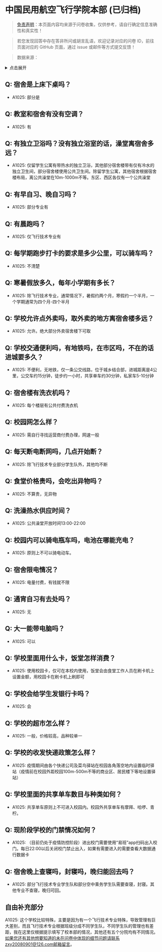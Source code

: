 # 中国民用航空飞行学院本部 (已归档)

> [免责声明](https://colleges.chat/#_3)：本页面内容均来源于问卷收集，仅供参考，请自行确定信息准确性和真实性！

> 若您发现回答中存在答非所问或胡言乱语，欢迎记录对应的问卷 ID，前往页面对应的 GitHub 页面，通过 issue 或邮件等方式提交反馈！

> 数据来源：

<details><summary>点击展开</summary>
<ul>
<li>A1025: 匿名 (2021 年 06 月)</li>
</ul>
</details>

## Q: 宿舍是上床下桌吗？

- A1025: 部分是

## Q: 教室和宿舍有没有空调？

- A1025: 有

## Q: 有独立卫浴吗？没有独立浴室的话，澡堂离宿舍多远？

- A1025: 仅留学生公寓有带热水的独立卫浴，其他部分宿舍楼带有仅有冷水的独立卫生间，部分宿舍楼使用公共卫生间。除留学生公寓，其他宿舍根据宿舍楼布局，离公共澡堂在10m-1000m不等。东区、西区各仅有一个公共澡堂

## Q: 有早自习、晚自习吗？

- A1025: 部分专业有

## Q: 有晨跑吗？

- A1025: 仅飞行技术专业有

## Q: 每学期跑步打卡的要求是多少公里，可以骑车吗？

- A1025: 不清楚

## Q: 寒暑假放多久，每年小学期有多长？

- A1025: 除飞行技术专业，通常情况下，暑假约两个月，寒假约一个半月，一个学期通常为四个月-四个半月

## Q: 学校允许点外卖吗，取外卖的地方离宿舍楼多远？

- A1025: 允许。绝大部分外卖宿舍楼下可取

## Q: 学校交通便利吗，有地铁吗，在市区吗，不在的话进城要多久？

- A1025: 不便利，无地铁，仅一条公交线路，位于城乡结合部，进城距离是4公里，公交车约15分钟，徒步约一小时，共享单车约30分钟，私家车5-10分钟

## Q: 宿舍楼有洗衣机吗？

- A1025: 每个楼层有公共付费洗衣机

## Q: 校园网怎么样？

- A1025: 需自行寻找运营商付费办理，网速一般

## Q: 每天断电断网吗，几点开始断？

- A1025: 除飞行技术专业部分学生队外，其他均不断

## Q: 食堂价格贵吗，会吃出异物吗？

- A1025: 不算贵，无异物

## Q: 洗澡热水供应时间？

- A1025: 公共澡堂开放时间13:00-22:00

## Q: 校园内可以骑电瓶车吗，电池在哪能充电？

- A1025: 原则上不可以骑电动车。

## Q: 宿舍限电情况？

- A1025: 电量付费，有钱就不限

## Q: 通宵自习有去处吗？

- A1025: 无

## Q: 大一能带电脑吗？

- A1025: 可以

## Q: 学校里面用什么卡，饭堂怎样消费？

- A1025: 使用校园卡，仅可在本校内使用，饭堂会由食堂工作人员在刷卡机上设置金额，用校园卡在刷卡机上刷即可

## Q: 学校会给学生发银行卡吗？

- A1025: 会

## Q: 学校的超市怎么样？

- A1025: 一般，价格较高，品种较单一

## Q: 学校的收发快递政策怎么样？

- A1025: 疫情期间由各个快递公司及菜鸟驿站在校园各角落空地内设置临时驿站（疫情前在校园外距校园100m-500m不等的商业区、居民楼下等地设置驿站）

## Q: 学校里面的共享单车数目与种类如何？

- A1025: 共享单车原则上不可进入校园内。校园外共享单车有摩拜、哈啰、青柠。

## Q: 现阶段学校的门禁情况如何？

- A1025: （目前仍处于疫情防控阶段）进出校门需要使用“易班”app扫码出入校门。每日22:00以后关闭校门禁止出入，如果有需要进入的需要查看大数据通行数据卡

## Q: 宿舍晚上查寝吗，封寝吗，晚归能回去吗？

- A1025: 部分飞行技术专业学生队和部分空中乘务学生队需要查寝，封寝。其他专业不查寝，晚归可回。

## 自由补充部分

A1025: 这个学校比较特殊，主要是因为有一个飞行技术专业特殊，导致管理有巨大差别，而且飞行技术专业根据班级分成不同学生队，不同学生队的管理也有差距，我在这里仅根据提示填写了校本部的情况，其他还有五个分院均有不同情况。如果您还有其他想要知道的未在问卷中体现的细节问题请联系zxy20080901@126.com邮箱留言。